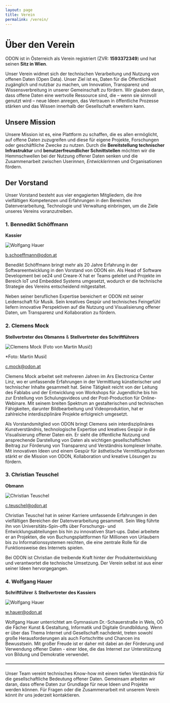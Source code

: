 ```yaml
---
layout: page
title: Verein
permalink: /verein/
---
```


# Über den Verein

ODON ist in Österreich als Verein registriert (ZVR: **1593372349**) und hat seinen **Sitz in Wien**.

Unser Verein widmet sich der technischen Verarbeitung und Nutzung von offenen Daten (Open Data). Unser Ziel ist es, Daten für die Öffentlichkeit zugänglich und nutzbar zu machen, um Innovation, Transparenz und Wissensverbreitung in unserer Gemeinschaft zu fördern. Wir glauben daran, dass offene Daten eine wertvolle Ressource sind, die – wenn sie sinnvoll genutzt wird – neue Ideen anregen, das Vertrauen in öffentliche Prozesse stärken und das Wissen innerhalb der Gesellschaft erweitern kann.

## Unsere Mission


Unsere Mission ist es, eine Plattform zu schaffen, die es allen ermöglicht, auf offene Daten zuzugreifen und diese für eigene Projekte, Forschungen oder geschäftliche Zwecke zu nutzen. Durch die **Bereitstellung technischer Infrastruktur** und **benutzerfreundlicher Schnittstellen** möchten wir die Hemmschwellen bei der Nutzung offener Daten senken und die Zusammenarbeit zwischen User*innen, Entwickler*innen und Organisationen fördern.

## Der Vorstand

Unser Vorstand besteht aus vier engagierten Mitgliedern, die ihre vielfältigen Kompetenzen und Erfahrungen in den Bereichen Datenverarbeitung, Technologie und Verwaltung einbringen, um die Ziele unseres Vereins voranzutreiben.

### 1. Bennedikt Schöffmann
**Kassier**

![Wolfgang Hauer](/assets/images/people/benedikt_schoeffmann.jpeg)

[b.schoeffmann@odon.at](mailto:b.schoeffmann@odon.at)

Benedikt Schöffmann bringt mehr als 20 Jahre Erfahrung in der Softwareentwicklung in den Vorstand von ODON ein. Als Head of Software Development bei oe24 und Creare-X hat er Teams geleitet und Projekte im Bereich IoT und Embedded Systems umgesetzt, wodurch er die technische Strategie des Vereins entscheidend mitgestaltet.

Neben seiner beruflichen Expertise bereichert er ODON mit seiner Leidenschaft für Musik. Sein kreatives Gespür und technisches Feingefühl liefern innovative Perspektiven auf die Nutzung und Visualisierung offener Daten, um Transparenz und Kollaboration zu fördern.

### 2. Clemens Mock
**Stellvertreter des Obmanns** & **Stellvertreter des Schriftführers**

![Clemens Mock (Foto von Martin Musič)](/assets/images/people/clemens_mock.jpeg)

*Foto: Martin Musič

[c.mock@odon.at](mailto:c.mock@odon.at)

Clemens Mock arbeitet seit mehreren Jahren im Ars Electronica Center Linz, wo er umfassende Erfahrungen in der Vermittlung künstlerischer und technischer Inhalte gesammelt hat. Seine Tätigkeit reicht von der Leitung des Fablabs und der Entwicklung von Workshops für Jugendliche bis hin zur Erstellung von Schulungsvideos und der Post-Production für Online-Webinare. Mit seinem breiten Spektrum an gestalterischen und technischen Fähigkeiten, darunter Bildbearbeitung und Videoproduktion, hat er zahlreiche interdisziplinäre Projekte erfolgreich umgesetzt.

Als Vorstandsmitglied von ODON bringt Clemens sein interdisziplinäres Kunstverständnis, technologische Expertise und kreatives Gespür in die Visualisierung offener Daten ein. Er sieht die öffentliche Nutzung und ansprechende Darstellung von Daten als wichtigen gesellschaftlichen Beitrag zur Förderung von Transparenz und Verständnis komplexer Inhalte. Mit innovativen Ideen und einem Gespür für ästhetische Vermittlungsformen stärkt er die Mission von ODON, Kollaboration und kreative Lösungen zu fördern.

### 3. Christian Teuschel
**Obmann**

![Christian Teuschel](/assets/images/people/christian_teuschel.jpeg)

[c.teuschel@odon.at](mailto:c.teuschel@odon.at)

Christian Teuschel hat in seiner Karriere umfassende Erfahrungen in den vielfältigen Bereichen der Datenverarbeitung gesammelt. Sein Weg führte ihn von Universitäts-Spin-offs über Forschungs- und Entwicklungsabteilungen bis hin zu innovativen Start-ups. Dabei arbeitete er an Projekten, die von Buchungsplattformen für Millionen von Urlaubern bis zu Informationssystemen reichten, die eine zentrale Rolle für die Funktionsweise des Internets spielen.

Bei ODON ist Christian die treibende Kraft hinter der Produktentwicklung und verantwortet die technische Umsetzung. Der Verein selbst ist aus einer seiner Ideen hervorgegangen.

### 4. Wolfgang Hauer
**Schriftführer** & **Stellvertreter des Kassiers**

![Wolfgang Hauer](/assets/images/people/wolfgang_hauer.jpeg)

[w.hauer@odon.at](mailto:w.hauer@odon.at)

Wolfgang Hauer unterrichtet am Gymnasium Dr.-Schauerstraße in Wels, OÖ die Fächer Kunst & Gestaltung, Informatik und Digitale Grundbildung. Wenn er über das Thema Internet und Gesellschaft nachdenkt, treten sowohl große Herausforderungen als auch Fortschritte und Chancen ins Bewusstsein. Mit großer Freude ist er daher mit dabei an der Förderung und Verwendung offener Daten - einer Idee, die das Internet zur Unterstützung von Bildung und Demokratie verwendet.

<hr style="margin-top: 20px; margin-bottom: 20px; border: 1px solid #ccc;" />

Unser Team vereint technisches Know-how mit einem tiefen Verständnis für die gesellschaftliche Bedeutung offener Daten. Gemeinsam arbeiten wir daran, dass offene Daten zur Grundlage für neue Ideen und Projekte werden können. Für Fragen oder die Zusammenarbeit mit unserem Verein könnt ihr uns jederzeit kontaktieren.



